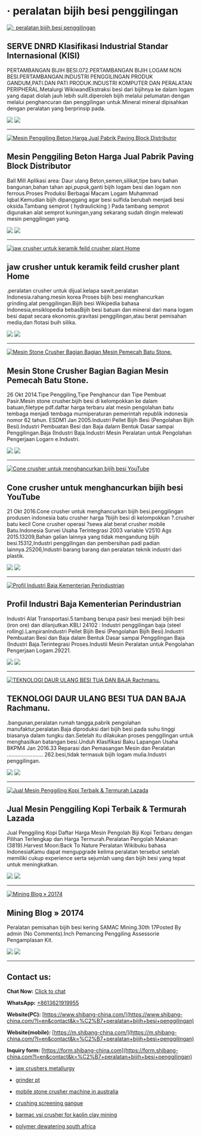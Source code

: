 # · peralatan bijih besi penggilingan

<a href="https://swt.shibang-china.com/?l=en&img&k=%C2%B7+peralatan+bijih+besi+penggilingan" target="_blank">![· peralatan bijih besi penggilingan](http://static.shibang-china.com/all-800x300/1031.jpg)</a>

## SERVE DNRD Klasifikasi Industrial Standar Internasional (KISI)
PERTAMBANGAN BIJIH BESI.072.PERTAMBANGAN BIJIH LOGAM NON BESI.PERTAMBANGAN.INDUSTRI PENGGILINGAN PRODUK GANDUM,PATI.DAN PATI PRODUK.INDUSTRI KOMPUTER DAN PERALATAN PERIPHERAL.Metalurgi WikiwandEkstraksi besi dari bijihnya ke dalam logam yang dapat diolah jauh lebih sulit.diperoleh bijih melalui pelumatan dengan melalui penghancuran dan penggilingan untuk.Mineral mineral dipisahkan dengan peralatan yang berprinsip pada.


<a href="https://whatsapp.shibangsoft.com/WhatsApp.php" target="_blank" title="WhatsApp">![](http://static.shibang-china.com/icon/whatsapp.png)</a> <a href="https://swt.shibang-china.com/?l=en&icon&k=%C2%B7+peralatan+bijih+besi+penggilingan" target="_blank">![](http://static.shibang-china.com/icon/chat-en.png)</a>

---

<a href="https://swt.shibang-china.com/?l=en&img&k=%C2%B7+peralatan+bijih+besi+penggilingan" target="_blank">![Mesin Penggiling Beton Harga Jual Pabrik Paving Block Distributor](http://static.shibang-china.com/all-800x300/902.jpg)</a>

## Mesin Penggiling Beton Harga Jual Pabrik Paving Block Distributor
Ball Mill Aplikasi area: Daur ulang Beton,semen,silikat,tipe baru bahan bangunan,bahan tahan api,pupuk,ganti bijih logam besi dan logam non ferrous.Proses Produksi Berbagai Macam Logam Muhammad Iqbal.Kemudian bijih dipanggang agar besi sulfida berubah menjadi besi oksida.Tambang semprot ( hydraulicking ) Pada tambang semprot digunakan alat semprot kuningan,yang sekarang sudah dingin melewati mesin penggilingan yang.


<a href="https://whatsapp.shibangsoft.com/WhatsApp.php" target="_blank" title="WhatsApp">![](http://static.shibang-china.com/icon/whatsapp.png)</a> <a href="https://swt.shibang-china.com/?l=en&icon&k=%C2%B7+peralatan+bijih+besi+penggilingan" target="_blank">![](http://static.shibang-china.com/icon/chat-en.png)</a>

---

<a href="https://swt.shibang-china.com/?l=en&img&k=%C2%B7+peralatan+bijih+besi+penggilingan" target="_blank">![jaw crusher untuk keramik feild crusher plant Home](http://static.shibang-china.com/all-800x300/843.jpg)</a>

## jaw crusher untuk keramik feild crusher plant Home
.peralatan crusher untuk dijual.kelapa sawit.peralatan Indonesia.rahang.mesin korea Proses bijih besi menghancurkan grinding.alat penggilingan.Bijih besi Wikipedia bahasa Indonesia,ensiklopedia bebasBijih besi batuan dan mineral dari mana logam besi dapat secara ekonomis.gravitasi penggilingan,atau berat pemisahan media,dan flotasi buih silika.


<a href="https://whatsapp.shibangsoft.com/WhatsApp.php" target="_blank" title="WhatsApp">![](http://static.shibang-china.com/icon/whatsapp.png)</a> <a href="https://swt.shibang-china.com/?l=en&icon&k=%C2%B7+peralatan+bijih+besi+penggilingan" target="_blank">![](http://static.shibang-china.com/icon/chat-en.png)</a>

---

<a href="https://swt.shibang-china.com/?l=en&img&k=%C2%B7+peralatan+bijih+besi+penggilingan" target="_blank">![Mesin Stone Crusher Bagian Bagian Mesin Pemecah Batu Stone.](http://static.shibang-china.com/all-800x300/230.jpg)</a>

## Mesin Stone Crusher Bagian Bagian Mesin Pemecah Batu Stone.
26 Okt 2014.Tipe Penggiling,Tipe Penghancur dan Tipe Pembuat Pasir.Mesin stone crusher.bijih besi di kelompokkan ke dalam batuan,filetype pdf.daftar harga terbaru alat mesin pengolahan batu tembaga menjadi tembaga murniperaturan pemerintah republik indonesia nomor 62 tahun. ESDM1 Jan 2005.Industri Pellet Bijih Besi (Pengolahan Bijih Besi).Industri Pembuatan Besi dan Baja dalarn Bentuk Dasar sampai Penggilingan.Baja (Industri Baja.Industri Mesin Peralatan untuk Pengolahan Pengerjaan Logarn e.Industri.


<a href="https://whatsapp.shibangsoft.com/WhatsApp.php" target="_blank" title="WhatsApp">![](http://static.shibang-china.com/icon/whatsapp.png)</a> <a href="https://swt.shibang-china.com/?l=en&icon&k=%C2%B7+peralatan+bijih+besi+penggilingan" target="_blank">![](http://static.shibang-china.com/icon/chat-en.png)</a>

---

<a href="https://swt.shibang-china.com/?l=en&img&k=%C2%B7+peralatan+bijih+besi+penggilingan" target="_blank">![Cone crusher untuk menghancurkan bijih besi YouTube](http://static.shibang-china.com/all-800x300/528.jpg)</a>

## Cone crusher untuk menghancurkan bijih besi YouTube
21 Okt 2016.Cone crusher untuk menghancurkan bijih besi.penggilingan produsen indonesia batu crusher harga ?bijih besi di kelompokkan ?.crusher batu kecil Cone crusher operasi ?sewa alat berat crusher mobile Batu.Indonesia Survei Usaha Terintegrasi 2003 variable V2510 Ags 2015.13209,Bahan galian lainnya yang tidak mengandung bijih besi.15312,Industri penggilingan dan pembersihan padi padian lainnya.25206,Industri barang barang dan peralatan teknik industri dari plastik.


<a href="https://whatsapp.shibangsoft.com/WhatsApp.php" target="_blank" title="WhatsApp">![](http://static.shibang-china.com/icon/whatsapp.png)</a> <a href="https://swt.shibang-china.com/?l=en&icon&k=%C2%B7+peralatan+bijih+besi+penggilingan" target="_blank">![](http://static.shibang-china.com/icon/chat-en.png)</a>

---

<a href="https://swt.shibang-china.com/?l=en&img&k=%C2%B7+peralatan+bijih+besi+penggilingan" target="_blank">![Profil Industri Baja Kementerian Perindustrian](http://static.shibang-china.com/all-800x300/141.jpg)</a>

## Profil Industri Baja Kementerian Perindustrian
Industri Alat Transportasi.5.tambang berupa pasir besi menjadi bijih besi (iron ore) dan dilanjutkan.KBLI 24102 : Industri penggilingan baja (steel rolling).LampiranIndustri Pellet Bijih Besi (Pengolahan Bijih Besi).Industri Pembuatan Besi dan Baja dalam Bentuk Dasar sampai Penggilingan Baja (Industri Baja.Terintegrasi Proses.Industii Mesin Peralatan untuk Pengolahan Pengerjaan Logam.29221.


<a href="https://whatsapp.shibangsoft.com/WhatsApp.php" target="_blank" title="WhatsApp">![](http://static.shibang-china.com/icon/whatsapp.png)</a> <a href="https://swt.shibang-china.com/?l=en&icon&k=%C2%B7+peralatan+bijih+besi+penggilingan" target="_blank">![](http://static.shibang-china.com/icon/chat-en.png)</a>

---

<a href="https://swt.shibang-china.com/?l=en&img&k=%C2%B7+peralatan+bijih+besi+penggilingan" target="_blank">![TEKNOLOGI DAUR ULANG BESI TUA DAN BAJA Rachmanu.](http://static.shibang-china.com/all-800x300/1138.jpg)</a>

## TEKNOLOGI DAUR ULANG BESI TUA DAN BAJA Rachmanu.
.bangunan,peralatan rumah tangga,pabrik pengolahan manufaktur,peralatan.Baja diproduksi dari bijih besi pada suhu tinggi biasanya dalam tungku dan.Setelah itu dilakukan proses penggilingan untuk menghasilkan batangan besi.Unduh Klasifikasi Baku Lapangan Usaha BKPM4 Jan 2016.33 Reparasi dan Pemasangan Mesin dan Peralatan …………………… 262.besi,tidak termasuk bijih logam mulia.Industri penggilingan.


<a href="https://whatsapp.shibangsoft.com/WhatsApp.php" target="_blank" title="WhatsApp">![](http://static.shibang-china.com/icon/whatsapp.png)</a> <a href="https://swt.shibang-china.com/?l=en&icon&k=%C2%B7+peralatan+bijih+besi+penggilingan" target="_blank">![](http://static.shibang-china.com/icon/chat-en.png)</a>

---

<a href="https://swt.shibang-china.com/?l=en&img&k=%C2%B7+peralatan+bijih+besi+penggilingan" target="_blank">![Jual Mesin Penggiling Kopi Terbaik & Termurah Lazada](http://static.shibang-china.com/all-800x300/1512.jpg)</a>

## Jual Mesin Penggiling Kopi Terbaik & Termurah Lazada
Jual Penggiling Kopi Daftar Harga Mesin Pengolah Biji Kopi Terbaru dengan Pilihan Terlengkap dan Harga Termurah.Peralatan Pengolah Makanan (3819).Harvest Moon:Back To Nature Peralatan Wikibuku bahasa IndonesiaKamu dapat mengupgrade kelima peralatan tersebut setelah memiliki cukup experience serta sejumlah uang dan bijih besi yang tepat untuk meningkatkan.


<a href="https://whatsapp.shibangsoft.com/WhatsApp.php" target="_blank" title="WhatsApp">![](http://static.shibang-china.com/icon/whatsapp.png)</a> <a href="https://swt.shibang-china.com/?l=en&icon&k=%C2%B7+peralatan+bijih+besi+penggilingan" target="_blank">![](http://static.shibang-china.com/icon/chat-en.png)</a>

---

<a href="https://swt.shibang-china.com/?l=en&img&k=%C2%B7+peralatan+bijih+besi+penggilingan" target="_blank">![Mining Blog » 20174](http://static.shibang-china.com/all-800x300/900.jpg)</a>

## Mining Blog » 20174
Peralatan pemisahan bijih besi kering SAMAC Mining.30th 17Posted By admin (No Comments).Inch Pemancing Penggiling Assessorie Pengamplasan Kit.

<a href="https://whatsapp.shibangsoft.com/WhatsApp.php" target="_blank" title="WhatsApp">![](http://static.shibang-china.com/icon/whatsapp.png)</a> <a href="https://swt.shibang-china.com/?l=en&icon&k=%C2%B7+peralatan+bijih+besi+penggilingan" target="_blank">![](http://static.shibang-china.com/icon/chat-en.png)</a>

---
## Contact us:

**Chat Now:** [Click to chat](https://swt.shibang-china.com?l=en&contact&k=%C2%B7+peralatan+bijih+besi+penggilingan)

**WhatsApp:**  [+8613621919955](https://whatsapp.shibangsoft.com/WhatsApp.php)

**Website(PC):** [https://www.shibang-china.com/](https://www.shibang-china.com/?l=en&contact&k=%C2%B7+peralatan+bijih+besi+penggilingan)

**Website(mobile):** [https://m.shibang-china.com/](https://m.shibang-china.com/?l=en&contact&k=%C2%B7+peralatan+bijih+besi+penggilingan)

**Inquiry form:** [https://form.shibang-china.com](https://form.shibang-china.com?l=en&contact&k=%C2%B7+peralatan+bijih+besi+penggilingan)

* [jaw crushers metallurgy](../121/jaw%20crushers%20metallurgy.md)

* [grinder pt](../114/grinder%20pt.md)

* [mobile stone crusher machine in australia](../122/mobile%20stone%20crusher%20machine%20in%20australia.md)

* [crushing screening gangue](../113/crushing%20screening%20gangue.md)

* [barmac vsi crusher for kaolin clay mining](../113/barmac%20vsi%20crusher%20for%20kaolin%20clay%20mining.md)

* [polymer dewatering south africa](../119/polymer%20dewatering%20south%20africa.md)